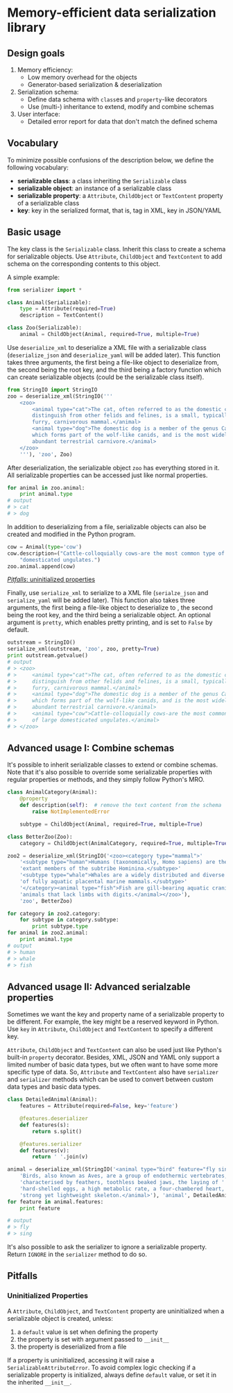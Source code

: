 # Memory-efficient data serialization library

## Design goals 
1. Memory efficiency:
    * Low memory overhead for the objects
    * Generator-based serialization & deserialization
2. Serialization schema:
    * Define data schema with `class`es and `property`-like decorators
    * Use (multi-) inheritance to extend, modify and combine schemas
3. User interface:
    * Detailed error report for data that don't match the defined schema

## Vocabulary

To minimize possible confusions of the description below, we define the
following vocabulary:

* **serializable class**: a class inheriting the `Serializable` class
* **serializable object**: an instance of a serializable class
* **serializable property**: a `Attribute`, `ChildObject` or `TextContent`
  property of a serializable class
* **key**: key in the serialized format, that is, tag in XML, key in JSON/YAML

## Basic usage

The key class is the `Serializable` class. Inherit this class to create a
schema for serializable objects. Use `Attribute`, `ChildObject` and
`TextContent` to add schema on the corresponding contents to this object.

A simple example:

```python
from serializer import *

class Animal(Serializable):
    type = Attribute(required=True)
    description = TextContent()

class Zoo(Serializable):
    animal = ChildObject(Animal, required=True, multiple=True)
```

Use `deserialize_xml` to deserialize a XML file with a serializable class
(`deserialize_json` and `deserialize_yaml` will be added later). This function
takes three arguments, the first being a file-like object to deserialize from,
the second being the root key, and the third being a factory function which
can create serializable objects (could be the serializable class itself).

```python
from StringIO import StringIO
zoo = deserialize_xml(StringIO('''
    <zoo>
        <animal type="cat">The cat, often referred to as the domestic cat to
        distinguish from other felids and felines, is a small, typically
        furry, carnivorous mammal.</animal>
        <animal type="dog">The domestic dog is a member of the genus Canis,
        which forms part of the wolf-like canids, and is the most widely
        abundant terrestrial carnivore.</animal>
    </zoo>
    '''), 'zoo', Zoo)
```

After deserialization, the serializable object `zoo` has everything stored in
it. All serializable properties can be accessed just like normal properties.

```python
for animal in zoo.animal:
    print animal.type
# output
# > cat
# > dog
```

In addition to deserializing from a file, serializable objects can also be
created and modified in the Python program.

```python
cow = Animal(type='cow')
cow.description=("Cattle-colloquially cows-are the most common type of large "
    "domesticated ungulates.")
zoo.animal.append(cow)
```

[_Pitfalls_: uninitialized properties](#uninitialized-properties)

Finally, use `serialize_xml` to serialize to a XML file (`serialze_json` and
`serialize_yaml` will be added later). This function also takes three
arguments, the first being a file-like object to deserialize to , the second
being the root key, and the third being a serializable object. An optional
argument is `pretty`, which enables pretty printing, and is set to `False` by
default.

```python
outstream = StringIO()
serialize_xml(outstream, 'zoo', zoo, pretty=True)
print outstream.getvalue()
# output
# > <zoo>
# >     <animal type="cat">The cat, often referred to as the domestic cat to
# >     distinguish from other felids and felines, is a small, typically
# >     furry, carnivorous mammal.</animal>
# >     <animal type="dog">The domestic dog is a member of the genus Canis,
# >     which forms part of the wolf-like canids, and is the most widely
# >     abundant terrestrial carnivore.</animal>
# >     <animal type="cow">Cattle-colloquially cows-are the most common type
# >     of large domesticated ungulates.</animal>
# > </zoo>
```

## Advanced usage I: Combine schemas

It's possible to inherit serializable classes to extend or combine schemas.
Note that it's also possible to override some serializable properties with
regular properties or methods, and they simply follow Python's MRO.

```python
class AnimalCategory(Animal):
    @property
    def description(self):  # remove the text content from the schema
        raise NotImplementedError

    subtype = ChildObject(Animal, required=True, multiple=True)

class BetterZoo(Zoo):
    category = ChildObject(AnimalCategory, required=True, multiple=True)

zoo2 = deserialize_xml(StringIO('<zoo><category type="mammal">'
    '<subtype type="human">Humans (taxonomically, Homo sapiens) are the only '
    'extant members of the subtribe Hominina.</subtype>'
    '<subtype type="whale">Whales are a widely distributed and diverse group '
    'of fully aquatic placental marine mammals.</subtype>'
    '</category><animal type="fish">Fish are gill-bearing aquatic craniate '
    'animals that lack limbs with digits.</animal></zoo>'),
    'zoo', BetterZoo)

for category in zoo2.category:
    for subtype in category.subtype:
        print subtype.type
for animal in zoo2.animal:
    print animal.type
# output
# > human
# > whale
# > fish
```

## Advanced usage II: Advanced serialzable properties

Sometimes we want the key and property name of a serializable property to be
different. For example, the key might be a reserved keyword in Python. Use
`key` in `Attribute`, `ChildObject` and `TextContent` to specify a different
key.

`Attribute`, `ChildObject` and `TextContent` can also be used just like
Python's built-in `property` decorator. Besides, XML, JSON and YAML only
support a limited number of basic data types, but we often want to have some
more specific type of data. So, `Attribute` and `TextContent` also have
`serializer` and `serializer` methods which can be used to convert between
custom data types and basic data types.

```python
class DetailedAnimal(Animal):
    features = Attribute(required=False, key='feature')

    @features.deserializer
    def features(s):
        return s.split()

    @features.serializer
    def features(v):
        return ' '.join(v)

animal = deserialize_xml(StringIO('<animal type="bird" feature="fly sing">'
    'Birds, also known as Aves, are a group of endothermic vertebrates, '
    'characterised by feathers, toothless beaked jaws, the laying of '
    'hard-shelled eggs, a high metabolic rate, a four-chambered heart, and a '
    'strong yet lightweight skeleton.</animal>'), 'animal', DetailedAnimal)
for feature in animal.features:
    print feature

# output
# > fly
# > sing
```

It's also possible to ask the serializer to ignore a serializable property.
Return `IGNORE` in the `serializer` method to do so.

## Pitfalls

### Uninitialized Properties

A `Attribute`, `ChildObject`, and `TextContent` property are uninitialized when
a serializable object is created, unless:
1. a `default` value is set when defining the property
2. the property is set with argument passed to `__init__`
3. the property is deserialized from a file

If a property is uninitialized, accessing it will raise a
`SerializableAttributeError`. To avoid complex logic checking if a
serializable property is initialized, always define `default` value, or set it
in the inherited `__init__`.
